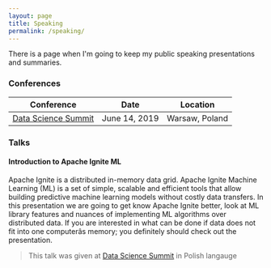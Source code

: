 ```yaml
---
layout: page
title: Speaking
permalink: /speaking/
---
```


There is a page when I'm going to keep my public speaking presentations and summaries.

### Conferences

| Conference | Date | Location |
|:----------:|:--:|:------:|
| [Data Science Summit](https://dssconf.pl) | June 14, 2019 | Warsaw, Poland |


### Talks

#### Introduction to Apache Ignite ML

Apache Ignite is a distributed in-memory data grid. Apache Ignite Machine Learning (ML) is a set of simple, scalable and efficient tools that allow building predictive machine learning models without costly data transfers. In this presentation we are going to get know Apache Ignite better, look at ML library features and nuances of implementing ML algorithms over distributed data. If you are interested in what can be done if data does not fit into one computerâs memory; you definitely should check out the presentation.


> This talk was given at [Data Science Summit](https://dssconf.pl) in Polish langauge
